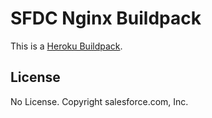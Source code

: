 # SFDC Nginx Buildpack

This is a [Heroku Buildpack](https://devcenter.heroku.com/articles/buildpacks).

## License

No License. Copyright salesforce.com, Inc.
